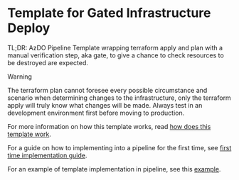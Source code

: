 # Template for Gated Infrastructure Deploy

TL;DR: AzDO Pipeline Template wrapping terraform apply and plan with a manual verification step, aka gate, to give a chance to check resources to be destroyed are expected.

> [!WARNING]
> The terraform plan cannot foresee every possible circumstance and scenario when determining changes to the infrastructure, only the terraform apply will truly know what changes will be made. Always test in an development environment first before moving to production.

For more information on how this template works, read [how does this template work](docs/how-does-this-template-work.md).

For a guide on how to implementing into a pipeline for the first time, see [first time implementation guide](docs/first-time-implementation-guide.md).

For an example of template implementation in pipeline, see this [example](examples/pipeline.yml).